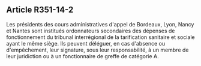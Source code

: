 ## Article R351-14-2

Les présidents des cours administratives d'appel de Bordeaux, Lyon, Nancy et Nantes sont institués
ordonnateurs secondaires des dépenses de fonctionnement du tribunal interrégional de la tarification sanitaire
et sociale ayant le même siège. Ils peuvent déléguer, en cas d'absence ou d'empêchement, leur signature, sous
leur responsabilité, à un membre de leur juridiction ou à un fonctionnaire de greffe de catégorie A.

